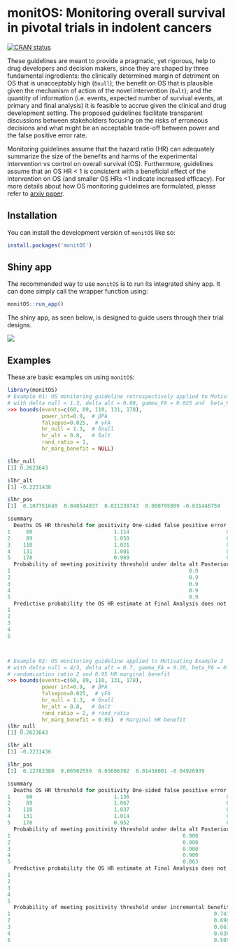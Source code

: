 # monitOS: Monitoring overall survival in pivotal trials in indolent cancers

<!-- badges: start -->

[![CRAN
status](https://www.r-pkg.org/badges/version/monitOS)](https://CRAN.R-project.org/package=monitOS)

<!-- badges: end -->

These guidelines are meant to provide a pragmatic, yet rigorous, help to
drug developers and decision makers, since they are shaped by three
fundamental ingredients: the clinically determined margin of detriment
on OS that is unacceptably high (`δnull`); the benefit on OS that is
plausible given the mechanism of action of the novel intervention
(`δalt`); and the quantity of information (i.e. events, expected number
of survival events, at primary and final analysis) it is feasible to
accrue given the clinical and drug development setting. The proposed
guidelines facilitate transparent discussions between stakeholders
focusing on the risks of erroneous decisions and what might be an
acceptable trade-off between power and the false positive error rate.

Monitoring guidelines assume that the hazard ratio (HR) can adequately
summarize the size of the benefits and harms of the experimental
intervention vs control on overall survival (OS). Furthermore,
guidelines assume that an OS HR \< 1 is consistent with a beneficial
effect of the intervention on OS (and smaller OS HRs \<1 indicate
increased efficacy). For more details about how OS monitoring guidelines
are formulated, please refer to [arxiv
paper](https://arxiv.org/abs/2310.20658).

## Installation

You can install the development version of `monitOS` like so:

``` r
install.packages('monitOS')
```

## Shiny app

The recommended way to use `monitOS` is to run its integrated shiny app.
It can done simply call the wrapper function using:

``` r
monitOS::run_app()
```

The shiny app, as seen below, is designed to guide users through their
trial designs.

![](docs/shiny.png)

## Examples

These are basic examples on using `monitOS`:

``` r
library(monitOS)
# Example 01: OS monitoring guideline retrospectively applied to Motivating Example 1
# with delta null = 1.3, delta alt = 0.80, gamma_FA = 0.025 and  beta_PA = 0.10.
>>> bounds(events=c(60, 89, 110, 131, 178),
           power_int=0.9,  # βPA
           falsepos=0.025,  # γFA
           hr_null = 1.3,  # δnull
           hr_alt = 0.8,   # δalt
           rand_ratio = 1,
           hr_marg_benefit = NULL)

$lhr_null
[1] 0.2623643

$lhr_alt
[1] -0.2231436

$lhr_pos
[1]  0.107751640  0.048544837  0.021238743  0.000795809 -0.031446759

$summary
  Deaths OS HR threshold for positivity One-sided false positive error rate Level of 2-sided CI needed to rule out delta null
1     60                          1.114                               0.275                                                45
2     89                          1.050                               0.157                                                69
3    110                          1.021                               0.103                                                79
4    131                          1.001                               0.067                                                87
5    178                          0.969                               0.025                                                95
  Probability of meeting positivity threshold under delta alt Posterior probability the true OS HR exceeds delta null given the data
1                                                         0.9                                                                  0.275
2                                                         0.9                                                                  0.157
3                                                         0.9                                                                  0.103
4                                                         0.9                                                                  0.067
5                                                         0.9                                                                  0.025
  Predictive probability the OS HR estimate at Final Analysis does not exceed the positivity threshold
1                                                                                               25.394
2                                                                                               29.681
3                                                                                               32.744
4                                                                                               35.977
5                                                                                                   NA



# Example 02: OS monitoring guideline applied to Motivating Example 2
# with delta null = 4/3, delta alt = 0.7, gamma_FA = 0.20, beta_PA = 0.1, 
# randomization ratio 2 and 0.95 HR marginal benefit
>>> bounds(events=c(60, 89, 110, 131, 178),
           power_int=0.9,  # βPA
           falsepos=0.025,  # γFA
           hr_null = 1.3,  # δnull
           hr_alt = 0.8,   # δalt
           rand_ratio = 2, # rand_ratio
           hr_marg_benefit = 0.95)  # Marginal HR benefit
$lhr_null
[1] 0.2623643

$lhr_alt
[1] -0.2231436

$lhr_pos
[1]  0.12782380  0.06502550  0.03606302  0.01438001 -0.04926939

$summary
  Deaths OS HR threshold for positivity One-sided false positive error rate Level of 2-sided CI needed to rule out delta null
1     60                          1.136                               0.312                                                38
2     89                          1.067                               0.190                                                62
3    110                          1.037                               0.132                                                74
4    131                          1.014                               0.090                                                82
5    178                          0.952                               0.025                                                95
  Probability of meeting positivity threshold under delta alt Posterior probability the true OS HR exceeds delta null given the data
1                                                       0.900                                                                  0.301
2                                                       0.900                                                                  0.176
3                                                       0.900                                                                  0.118
4                                                       0.900                                                                  0.078
5                                                       0.863                                                                  0.019
  Predictive probability the OS HR estimate at Final Analysis does not exceed the positivity threshold
1                                                                                               19.978
2                                                                                               22.290
3                                                                                               23.453
4                                                                                               23.921
5                                                                                                   NA
  Probability of meeting positivity threshold under incremental benefit
1                                                                 0.743
2                                                                 0.698
3                                                                 0.667
4                                                                 0.638
5                                                                 0.505
```
